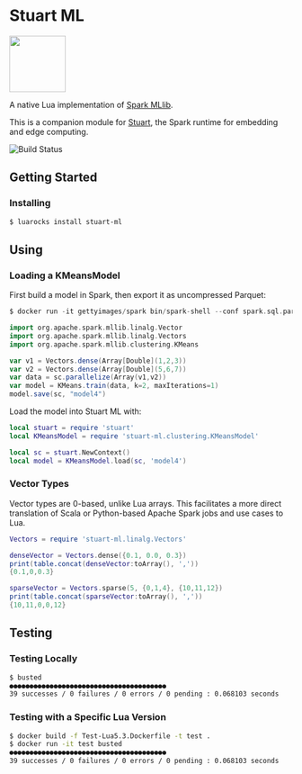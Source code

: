 # Stuart ML

<img src="http://downloadicons.net/sites/default/files/mouse-icon-86497.png" width="100">

A native Lua implementation of [Spark MLlib](https://spark.apache.org/docs/2.2.0/ml-guide.html).

This is a companion module for [Stuart](https://github.com/BixData/stuart), the Spark runtime for embedding and edge computing.

![Build Status](https://api.travis-ci.org/BixData/stuart-ml.svg?branch=master)

## Getting Started

### Installing

```sh
$ luarocks install stuart-ml
```

## Using

### Loading a KMeansModel

First build a model in Spark, then export it as uncompressed Parquet:

```scala
$ docker run -it gettyimages/spark bin/spark-shell --conf spark.sql.parquet.compression.codec=uncompressed

import org.apache.spark.mllib.linalg.Vector
import org.apache.spark.mllib.linalg.Vectors
import org.apache.spark.mllib.clustering.KMeans

var v1 = Vectors.dense(Array[Double](1,2,3))
var v2 = Vectors.dense(Array[Double](5,6,7))
var data = sc.parallelize(Array(v1,v2))
var model = KMeans.train(data, k=2, maxIterations=1)
model.save(sc, "model4")
```

Load the model into Stuart ML with:

```lua
local stuart = require 'stuart'
local KMeansModel = require 'stuart-ml.clustering.KMeansModel'

local sc = stuart.NewContext()
local model = KMeansModel.load(sc, 'model4')
```

### Vector Types

Vector types are 0-based, unlike Lua arrays. This facilitates a more direct translation of Scala or Python-based Apache Spark jobs and use cases to Lua.

```lua
Vectors = require 'stuart-ml.linalg.Vectors'

denseVector = Vectors.dense({0.1, 0.0, 0.3})
print(table.concat(denseVector:toArray(), ','))
{0.1,0,0.3}

sparseVector = Vectors.sparse(5, {0,1,4}, {10,11,12})
print(table.concat(sparseVector:toArray(), ','))
{10,11,0,0,12}
```

## Testing

### Testing Locally

```sh
$ busted
●●●●●●●●●●●●●●●●●●●●●●●●●●●●●●●●●●●●●●●
39 successes / 0 failures / 0 errors / 0 pending : 0.068103 seconds
```

### Testing with a Specific Lua Version

```sh
$ docker build -f Test-Lua5.3.Dockerfile -t test .
$ docker run -it test busted
●●●●●●●●●●●●●●●●●●●●●●●●●●●●●●●●●●●●●●●
39 successes / 0 failures / 0 errors / 0 pending : 0.068103 seconds
```
